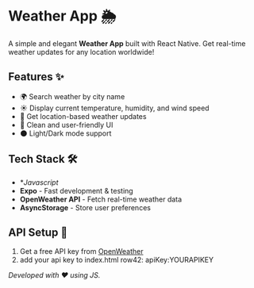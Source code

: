 # Weather App 🌦️

A simple and elegant **Weather App** built with React Native. Get real-time weather updates for any location worldwide!

## Features ✨
- 🌍 Search weather by city name
- ☀️ Display current temperature, humidity, and wind speed
- 📍 Get location-based weather updates
- 🎨 Clean and user-friendly UI
- 🌑 Light/Dark mode support

## Tech Stack 🛠️
- **Javascript* 
- **Expo** - Fast development & testing
- **OpenWeather API** - Fetch real-time weather data
- **AsyncStorage** - Store user preferences



## API Setup 🔑
1. Get a free API key from [OpenWeather](https://openweathermap.org/api)
2. add your api key to index.html row42: apiKey:YOURAPIKEY


_Developed with ❤️ using JS._
